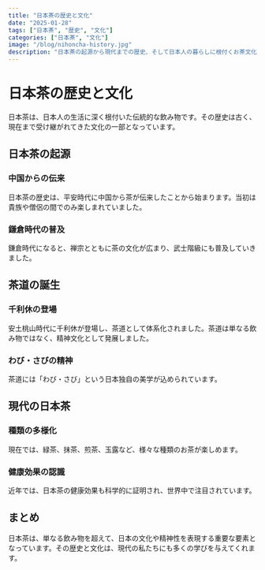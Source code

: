 ```yaml
---
title: "日本茶の歴史と文化"
date: "2025-01-28"
tags: ["日本茶", "歴史", "文化"]
categories: ["日本茶", "文化"]
image: "/blog/nihoncha-history.jpg"
description: "日本茶の起源から現代までの歴史、そして日本人の暮らしに根付くお茶文化について解説します。"
---
```


# 日本茶の歴史と文化

日本茶は、日本人の生活に深く根付いた伝統的な飲み物です。その歴史は古く、現在まで受け継がれてきた文化の一部となっています。

## 日本茶の起源

### 中国からの伝来
日本茶の歴史は、平安時代に中国から茶が伝来したことから始まります。当初は貴族や僧侶の間でのみ楽しまれていました。

### 鎌倉時代の普及
鎌倉時代になると、禅宗とともに茶の文化が広まり、武士階級にも普及していきました。

## 茶道の誕生

### 千利休の登場
安土桃山時代に千利休が登場し、茶道として体系化されました。茶道は単なる飲み物ではなく、精神文化として発展しました。

### わび・さびの精神
茶道には「わび・さび」という日本独自の美学が込められています。

## 現代の日本茶

### 種類の多様化
現在では、緑茶、抹茶、煎茶、玉露など、様々な種類のお茶が楽しめます。

### 健康効果の認識
近年では、日本茶の健康効果も科学的に証明され、世界中で注目されています。

## まとめ

日本茶は、単なる飲み物を超えて、日本の文化や精神性を表現する重要な要素となっています。その歴史と文化は、現代の私たちにも多くの学びを与えてくれます。 